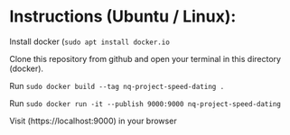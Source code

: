 # Instructions (Ubuntu / Linux):
Install docker (`sudo apt install docker.io`

Clone this repository from github and open your terminal in this directory (docker).

Run `sudo docker build --tag nq-project-speed-dating .`

Run `sudo docker run -it --publish 9000:9000 nq-project-speed-dating`

Visit (https://localhost:9000) in your browser
